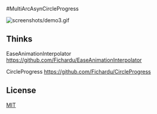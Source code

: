 #MultiArcAsynCircleProgress

![screenshots/demo3.gif](screenshots/demo3.gif)

## Thinks

EaseAnimationInterpolator
https://github.com/Fichardu/EaseAnimationInterpolator

CircleProgress
https://github.com/Fichardu/CircleProgress

## License

[MIT](https://github.com/dhg/Skeleton/blob/master/LICENSE.md)

